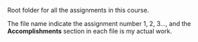 Root folder for all the assignments in this course.

The file name indicate the assignment number 1, 2, 3..., and the **Accomplishments** section in each file is my actual work.
